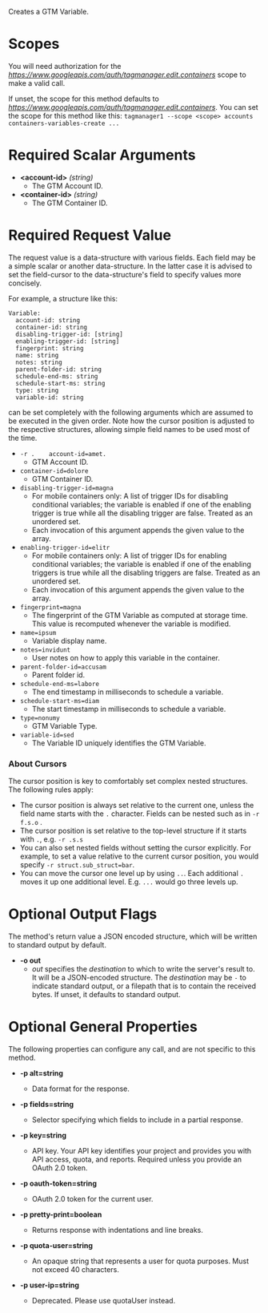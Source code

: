 Creates a GTM Variable.
# Scopes

You will need authorization for the *https://www.googleapis.com/auth/tagmanager.edit.containers* scope to make a valid call.

If unset, the scope for this method defaults to *https://www.googleapis.com/auth/tagmanager.edit.containers*.
You can set the scope for this method like this: `tagmanager1 --scope <scope> accounts containers-variables-create ...`
# Required Scalar Arguments
* **&lt;account-id&gt;** *(string)*
    - The GTM Account ID.
* **&lt;container-id&gt;** *(string)*
    - The GTM Container ID.
# Required Request Value

The request value is a data-structure with various fields. Each field may be a simple scalar or another data-structure.
In the latter case it is advised to set the field-cursor to the data-structure's field to specify values more concisely.

For example, a structure like this:
```
Variable:
  account-id: string
  container-id: string
  disabling-trigger-id: [string]
  enabling-trigger-id: [string]
  fingerprint: string
  name: string
  notes: string
  parent-folder-id: string
  schedule-end-ms: string
  schedule-start-ms: string
  type: string
  variable-id: string

```

can be set completely with the following arguments which are assumed to be executed in the given order. Note how the cursor position is adjusted to the respective structures, allowing simple field names to be used most of the time.

* `-r .    account-id=amet.`
    - GTM Account ID.
* `container-id=dolore`
    - GTM Container ID.
* `disabling-trigger-id=magna`
    - For mobile containers only: A list of trigger IDs for disabling conditional variables; the variable is enabled if one of the enabling trigger is true while all the disabling trigger are false. Treated as an unordered set.
    - Each invocation of this argument appends the given value to the array.
* `enabling-trigger-id=elitr`
    - For mobile containers only: A list of trigger IDs for enabling conditional variables; the variable is enabled if one of the enabling triggers is true while all the disabling triggers are false. Treated as an unordered set.
    - Each invocation of this argument appends the given value to the array.
* `fingerprint=magna`
    - The fingerprint of the GTM Variable as computed at storage time. This value is recomputed whenever the variable is modified.
* `name=ipsum`
    - Variable display name.
* `notes=invidunt`
    - User notes on how to apply this variable in the container.
* `parent-folder-id=accusam`
    - Parent folder id.
* `schedule-end-ms=labore`
    - The end timestamp in milliseconds to schedule a variable.
* `schedule-start-ms=diam`
    - The start timestamp in milliseconds to schedule a variable.
* `type=nonumy`
    - GTM Variable Type.
* `variable-id=sed`
    - The Variable ID uniquely identifies the GTM Variable.


### About Cursors

The cursor position is key to comfortably set complex nested structures. The following rules apply:

* The cursor position is always set relative to the current one, unless the field name starts with the `.` character. Fields can be nested such as in `-r f.s.o` .
* The cursor position is set relative to the top-level structure if it starts with `.`, e.g. `-r .s.s`
* You can also set nested fields without setting the cursor explicitly. For example, to set a value relative to the current cursor position, you would specify `-r struct.sub_struct=bar`.
* You can move the cursor one level up by using `..`. Each additional `.` moves it up one additional level. E.g. `...` would go three levels up.


# Optional Output Flags

The method's return value a JSON encoded structure, which will be written to standard output by default.

* **-o out**
    - *out* specifies the *destination* to which to write the server's result to.
      It will be a JSON-encoded structure.
      The *destination* may be `-` to indicate standard output, or a filepath that is to contain the received bytes.
      If unset, it defaults to standard output.
# Optional General Properties

The following properties can configure any call, and are not specific to this method.

* **-p alt=string**
    - Data format for the response.

* **-p fields=string**
    - Selector specifying which fields to include in a partial response.

* **-p key=string**
    - API key. Your API key identifies your project and provides you with API access, quota, and reports. Required unless you provide an OAuth 2.0 token.

* **-p oauth-token=string**
    - OAuth 2.0 token for the current user.

* **-p pretty-print=boolean**
    - Returns response with indentations and line breaks.

* **-p quota-user=string**
    - An opaque string that represents a user for quota purposes. Must not exceed 40 characters.

* **-p user-ip=string**
    - Deprecated. Please use quotaUser instead.
